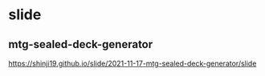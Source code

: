 # slide

## mtg-sealed-deck-generator

https://shinji19.github.io/slide/2021-11-17-mtg-sealed-deck-generator/slide


